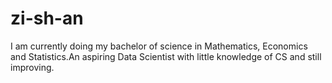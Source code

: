 # zi-sh-an
I am currently doing my bachelor of science in Mathematics, Economics and Statistics.An aspiring Data Scientist with little knowledge of CS and still improving.
